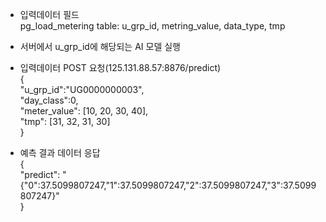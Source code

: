 - 입력데이터 필드   
  pg_load_metering table: u_grp_id, metring_value, data_type, tmp 

- 서버에서 u_grp_id에 해당되는 AI 모델 실행 

- 입력데이터 POST 요청(125.131.88.57:8876/predict)   
{  
  "u_grp_id":"UG0000000003",   
  "day_class":0,   
  "meter_value": [10, 20, 30, 40],  
  "tmp": [31, 32, 31, 30]  
}  
- 예측 결과 데이터 응답  
{   
    "predict": "{"0":37.5099807247,"1":37.5099807247,"2":37.5099807247,"3":37.5099807247}"   
} 
